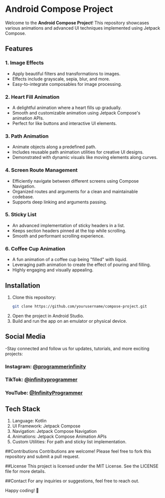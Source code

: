# Android Compose Project

Welcome to the **Android Compose Project**! This repository showcases various animations and advanced UI techniques implemented using Jetpack Compose.

## Features

### 1. Image Effects
- Apply beautiful filters and transformations to images.
- Effects include grayscale, sepia, blur, and more.
- Easy-to-integrate composables for image processing.

### 2. Heart Fill Animation
- A delightful animation where a heart fills up gradually.
- Smooth and customizable animation using Jetpack Compose's animation APIs.
- Perfect for like buttons and interactive UI elements.

### 3. Path Animation
- Animate objects along a predefined path.
- Includes reusable path animation utilities for creative UI designs.
- Demonstrated with dynamic visuals like moving elements along curves.

### 4. Screen Route Management
- Efficiently navigate between different screens using Compose Navigation.
- Organized routes and arguments for a clean and maintainable codebase.
- Supports deep linking and arguments passing.

### 5. Sticky List
- An advanced implementation of sticky headers in a list.
- Keeps section headers pinned at the top while scrolling.
- Smooth and performant scrolling experience.

### 6. Coffee Cup Animation
- A fun animation of a coffee cup being "filled" with liquid.
- Leveraging path animation to create the effect of pouring and filling.
- Highly engaging and visually appealing.

## Installation

1. Clone this repository:
   ```bash
   git clone https://github.com/yourusername/compose-project.git
2. Open the project in Android Studio.
3. Build and run the app on an emulator or physical device.

## Social Media
-Stay connected and follow us for updates, tutorials, and more exciting projects:

### Instagram: [@programmerinfinity](https://www.instagram.com/programmerinfinity/)
### TikTok: [@infinityprogrammer](https://www.tiktok.com/@infinityprogrammer)
### YouTube: [@InfinityProgrammer](https://www.youtube.com/@InfinityProgrammer)

## Tech Stack
1. Language: Kotlin
2. UI Framework: Jetpack Compose
3. Navigation: Jetpack Compose Navigation
4. Animations: Jetpack Compose Animation APIs
5. Custom Utilities: For path and sticky list implementation.

##Contributions
Contributions are welcome! Please feel free to fork this repository and submit a pull request.

##License
This project is licensed under the MIT License. See the LICENSE file for more details.

##Contact
For any inquiries or suggestions, feel free to reach out.

Happy coding! 🎉


